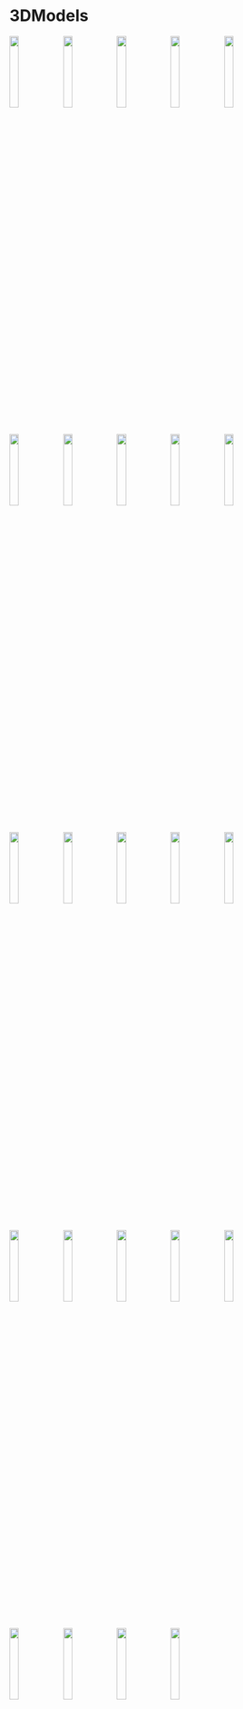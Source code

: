 # 3DModels
<img src="https://user-images.githubusercontent.com/128499582/227507250-d038c624-d866-4b38-9e3e-3a29fa20f2c9.jpg" width="18%"></img> <img src="https://user-images.githubusercontent.com/128499582/227507257-e87bbd91-95eb-415d-8366-527f1a7c4c79.jpg" width="18%"></img> <img src="https://user-images.githubusercontent.com/128499582/227507261-df6d6ea2-de72-44fa-892d-61e1f6dc8cb1.jpg" width="18%"></img> <img src="https://user-images.githubusercontent.com/128499582/227507264-adcb4297-b4dc-4787-a282-d0282a9b38ac.jpg" width="18%"></img> <img src="https://user-images.githubusercontent.com/128499582/227507267-e412edf8-5452-40c2-84f9-81b2d3ef7e09.jpg" width="18%"></img> <img src="https://user-images.githubusercontent.com/128499582/227507269-251de177-0757-4c7f-9bcb-f55160ed1fcb.jpg" width="18%"></img> <img src="https://user-images.githubusercontent.com/128499582/227507272-1ba77734-8aa4-4eca-a70e-df2857c1331b.jpg" width="18%"></img> <img src="https://user-images.githubusercontent.com/128499582/227507274-5f39f482-d8bc-43ec-9b96-81b3ea8c6617.jpg" width="18%"></img> <img src="https://user-images.githubusercontent.com/128499582/227507275-2b7961f0-9581-4ab3-8b44-9851eccd7112.jpg" width="18%"></img> <img src="https://user-images.githubusercontent.com/128499582/227507276-8c1ae552-88bc-4795-8d63-0753ba954288.jpg" width="18%"></img> <img src="https://user-images.githubusercontent.com/128499582/227507278-a4ad777e-7e45-4928-b8f8-78b55777dc14.jpg" width="18%"></img> <img src="https://user-images.githubusercontent.com/128499582/227507280-c22656a4-f165-4f49-9285-140de9b6d1b4.jpg" width="18%"></img> <img src="https://user-images.githubusercontent.com/128499582/227507283-b9de0232-f540-4a19-94a0-7f1f0cf34c4f.jpg" width="18%"></img> <img src="https://user-images.githubusercontent.com/128499582/227507287-f55a6f9c-daba-4dbe-898c-db5162430ded.jpg" width="18%"></img> <img src="https://user-images.githubusercontent.com/128499582/227507289-7035407c-9f98-430a-b235-e3d63dec289c.jpg" width="18%"></img> <img src="https://user-images.githubusercontent.com/128499582/227507292-f0789dab-ae6a-4fd8-8d8d-7ad152ce0d41.jpg" width="18%"></img> <img src="https://user-images.githubusercontent.com/128499582/227507295-627da933-7f72-43b5-9fa5-5a19d88b78fa.jpg" width="18%"></img> <img src="https://user-images.githubusercontent.com/128499582/227507300-974b842c-004b-4086-aaa2-6bdd0765ee15.jpg" width="18%"></img> <img src="https://user-images.githubusercontent.com/128499582/227507301-e07a8d89-8182-4e12-a917-0d35724d96d9.jpg" width="18%"></img> <img src="https://user-images.githubusercontent.com/128499582/227507303-63b8424d-e567-484b-8744-d32435a3eb6e.jpg" width="18%"></img> <img src="https://user-images.githubusercontent.com/128499582/227507304-d9e9d242-f0ac-42a5-8ea6-de598a7d0bc5.jpg" width="18%"></img> <img src="https://user-images.githubusercontent.com/128499582/227929858-ca433524-878a-43b9-add4-310f8ba77dc9.jpg" width="18%"></img> <img src="https://user-images.githubusercontent.com/128499582/227929861-78e84008-0e03-4abc-ab4b-27bd53215b53.jpg" width="18%"></img> <img src="https://user-images.githubusercontent.com/128499582/228163953-eb3a7fa1-9a8f-46d9-9365-e24dbecca8d9.jpg" width="18%"></img> 
